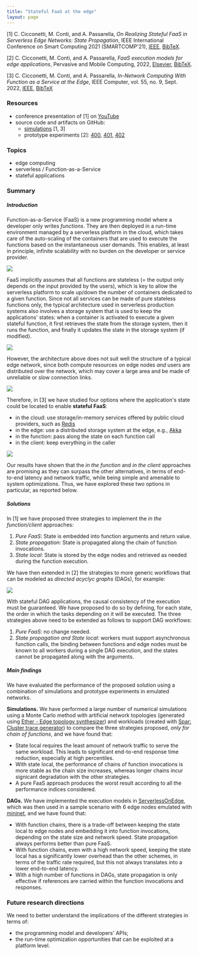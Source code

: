 ```yaml
---
title: "Stateful FaaS at the edge"
layout: page
---
```


[1] C. Cicconetti, M. Conti, and A. Passarella,
_On Realizing Stateful FaaS in Serverless Edge Networks: State Propagation_,
IEEE International Conference on Smart Computing 2021 (SMARTCOMP'21),
[IEEE](https://doi.org/10.1109/SMARTCOMP52413.2021.00033),
[BibTeX](bib/smartcomp2021.bib).

[2] C. Cicconetti, M. Conti, and A. Passarella,
_FaaS execution models for edge applications_,
Pervasive and Mobile Computing, 2022,
[Elsevier](https://doi.org/10.1016/j.pmcj.2022.101689),
[BibTeX](bib/pmc2022faas.bib).

[3] C. Cicconetti, M. Conti, and A. Passarella,
_In-Network Computing With Function as a Service at the Edge_,
IEEE Computer, vol. 55, no. 9, Sept. 2022,
[IEEE](https://doi.org/10.1109/MC.2021.3130659),
[BibTeX](bib/computer2022in-network.bib)

### Resources

- conference presentation of [1] on [YouTube](https://youtu.be/gc1pQ56UMAA)
- source code and artifacts on GitHub:
  - [simulations](https://github.com/ccicconetti/serverlessonedge/tree/master/StateSim) [1, 3]
  - prototype experiments [2]: [400](https://github.com/ccicconetti/serverlessonedge/tree/master/experiments/400_Simple_function_chain), [401](https://github.com/ccicconetti/serverlessonedge/tree/master/experiments/401_Simple_function_dag), [402](https://github.com/ccicconetti/serverlessonedge/tree/master/experiments/402_Motivation_dag)

### Topics

- edge computing
- serverless / Function-as-a-Service
- stateful applications

### Summary

##### Introduction

Function-as-a-Service (FaaS) is a new programming model where a developer only writes _functions_.
They are then deployed in a run-time environment managed by a serverless platform in the cloud, which takes care of the auto-scaling of the containers that are used to execute the functions based on the instantaneous user demands.
This enables, at least in principle, infinite scalability with no burden on the developer or service provider.

![](pictures/statefulfaas-1.png)

FaaS implicitly assumes that all functions are stateless (= the output only depends on the input provided by the users), which is key to allow the serverless platform to scale up/down the number of containers dedicated to a given function.
Since not all services can be made of pure stateless functions only, the typical architecture used in serverless production systems also involves a storage system that is used to keep the applications' states: when a container is activated to execute a given stateful function, it first retrieves the state from the storage system, then it runs the function, and finally it updates the state in the storage system (if modified).

![](pictures/statefulfaas-2.png)

However, the architecture above does not suit well the structure of a typical edge network, since both compute resources on edge nodes _and_ users are distributed over the network, which may cover a large area and be made of unreliable or slow connection links.

![](pictures/statefulfaas-3.png)

Therefore, in [3] we have studied four options where the application's state could be located to enable **stateful FaaS**:

- in the cloud: use storage/in-memory services offered by public cloud providers, such as [Redis](https://redis.io/)
- in the edge: use a distributed storage system at the edge, e.g., [Akka](https://akka.io/)
- in the function: pass along the state on each function call
- in the client: keep everything in the caller

![](pictures/statefulfaas-6.png)

Our results have shown that the _in the function_ and _in the client_ approaches are promising as they can surpass the other alternatives, in terms of end-to-end latency and network traffic, while being simple and amenable to system optimizations. Thus, we have explored these two options in particular, as reported below.

##### Solutions

In [1] we have proposed three strategies to implement the _in the function/client_ approaches:

1. _Pure FaaS_: State is embedded into function arguments and return value.
2. _State propagation_: State is propagated along the chain of function invocations.
3. _State local_: State is stored by the edge nodes and retrieved as needed during the function execution.

We have then extended in [2] the strategies to more generic workflows that can be modeled as _directed acyclyc graphs_ (DAGs), for example:

![](pictures/statefulfaas-5.png)

With stateful DAG applications, the causal consistency of the execution must be guaranteed.
We have proposed to do so by defining, for each state, the order in which the tasks depending on it will be executed.
The three strategies above need to be extended as follows to support DAG workflows:

1. _Pure FaaS_: no change needed.
2. _State propagation and State local_: workers must support asynchronous function calls, the binding between functions and edge nodes must be known to all workers during a single DAG execution, and the states cannot be propagated along with the arguments.

##### Main findings

We have evaluated the performance of the proposed solution using a combination of simulations and prototype experiments in emulated networks.

**Simulations.** We have performed a large number of numerical simulations using a Monte Carlo method with artificial network topologies (generated using [Ether - Edge topology synthesizer](https://github.com/edgerun/ether)) and workloads (created with [Spar: Cluster trace generator](https://github.com/All-less/trace-generator)) to compare the three strategies proposed, _only for chain of functions_, and we have found that:

- State local requires the least amount of network traffic to serve the same workload. This leads to significant end-to-end response time reduction, especially at high percentiles.
- With state local, the performance of chains of function invocations is more stable as the chain size increases, whereas longer chains incur signicant degradation with the other strategies.
- A pure FaaS approach produces the worst result according to all the performance indices considered.

**DAGs.** We have implemented the execution models in [ServerlessOnEdge](https://github.com/ccicconetti/serverlessonedge), which was then used in a sample scenario with 6 edge nodes emulated with [mininet](https//mininet.org/), and we have found that:

- With function chains, there is a trade-off between keeping the state local to edge nodes and embedding it into function invocations, depending on the state size and network speed. State propagation always performs better than pure FaaS.
- With function chains, even with a high network speed, keeping the state local has a significantly lower overhead than the other schemes, in terms of the traffic rate required, but this not always translates into a lower end-to-end latency.
- With a high number of functions in DAGs, state propagation is only effective if references are carried within the function invocations and responses.

### Future research directions

We need to better understand the implications of the different strategies in terms of:

- the programming model and developers' APIs;
- the run-time optimization opportunities that can be exploited at a platform level.
